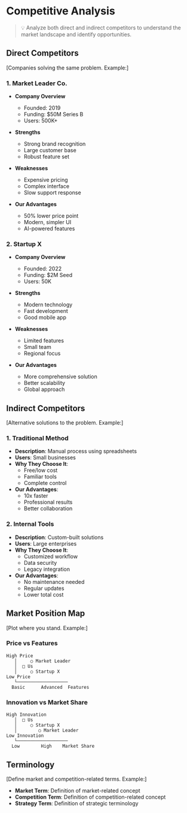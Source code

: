 # Competitive Analysis

> 💡 Analyze both direct and indirect competitors to understand the market landscape and identify opportunities.

## Direct Competitors
[Companies solving the same problem. Example:]

### 1. Market Leader Co.
- **Company Overview**
  - Founded: 2019
  - Funding: $50M Series B
  - Users: 500K+

- **Strengths**
  - Strong brand recognition
  - Large customer base
  - Robust feature set

- **Weaknesses**
  - Expensive pricing
  - Complex interface
  - Slow support response

- **Our Advantages**
  - 50% lower price point
  - Modern, simpler UI
  - AI-powered features

### 2. Startup X
- **Company Overview**
  - Founded: 2022
  - Funding: $2M Seed
  - Users: 50K

- **Strengths**
  - Modern technology
  - Fast development
  - Good mobile app

- **Weaknesses**
  - Limited features
  - Small team
  - Regional focus

- **Our Advantages**
  - More comprehensive solution
  - Better scalability
  - Global approach

## Indirect Competitors
[Alternative solutions to the problem. Example:]

### 1. Traditional Method
- **Description**: Manual process using spreadsheets
- **Users**: Small businesses
- **Why They Choose It**: 
  - Free/low cost
  - Familiar tools
  - Complete control
- **Our Advantages**:
  - 10x faster
  - Professional results
  - Better collaboration

### 2. Internal Tools
- **Description**: Custom-built solutions
- **Users**: Large enterprises
- **Why They Choose It**:
  - Customized workflow
  - Data security
  - Legacy integration
- **Our Advantages**:
  - No maintenance needed
  - Regular updates
  - Lower total cost

## Market Position Map
[Plot where you stand. Example:]

### Price vs Features
```
High Price
   │     ○ Market Leader
   │  □ Us    
   │     ○ Startup X
Low Price
   └───────────────────
  Basic      Advanced  Features
```

### Innovation vs Market Share
```
High Innovation
   │  □ Us    
   │     ○ Startup X
   │        ○ Market Leader
Low Innovation
   └───────────────────
  Low        High    Market Share
```

## Terminology
[Define market and competition-related terms. Example:]

- **Market Term**: Definition of market-related concept
- **Competition Term**: Definition of competition-related concept
- **Strategy Term**: Definition of strategic terminology
